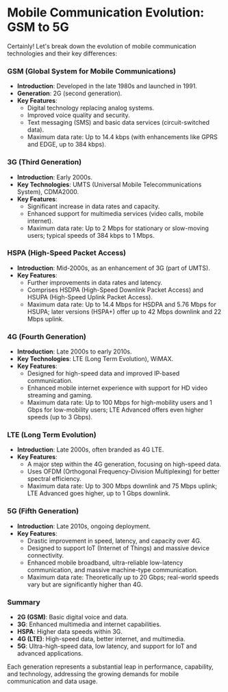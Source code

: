# Mobile Communication Evolution: GSM to 5G

Certainly! Let's break down the evolution of mobile communication technologies and their key differences:

### GSM (Global System for Mobile Communications)
- **Introduction**: Developed in the late 1980s and launched in 1991.
- **Generation**: 2G (second generation).
- **Key Features**:
  - Digital technology replacing analog systems.
  - Improved voice quality and security.
  - Text messaging (SMS) and basic data services (circuit-switched data).
  - Maximum data rate: Up to 14.4 kbps (with enhancements like GPRS and EDGE, up to 384 kbps).

### 3G (Third Generation)
- **Introduction**: Early 2000s.
- **Key Technologies**: UMTS (Universal Mobile Telecommunications System), CDMA2000.
- **Key Features**:
  - Significant increase in data rates and capacity.
  - Enhanced support for multimedia services (video calls, mobile internet).
  - Maximum data rate: Up to 2 Mbps for stationary or slow-moving users; typical speeds of 384 kbps to 1 Mbps.

### HSPA (High-Speed Packet Access)
- **Introduction**: Mid-2000s, as an enhancement of 3G (part of UMTS).
- **Key Features**:
  - Further improvements in data rates and latency.
  - Comprises HSDPA (High-Speed Downlink Packet Access) and HSUPA (High-Speed Uplink Packet Access).
  - Maximum data rate: Up to 14.4 Mbps for HSDPA and 5.76 Mbps for HSUPA; later versions (HSPA+) offer up to 42 Mbps downlink and 22 Mbps uplink.

### 4G (Fourth Generation)
- **Introduction**: Late 2000s to early 2010s.
- **Key Technologies**: LTE (Long Term Evolution), WiMAX.
- **Key Features**:
  - Designed for high-speed data and improved IP-based communication.
  - Enhanced mobile internet experience with support for HD video streaming and gaming.
  - Maximum data rate: Up to 100 Mbps for high-mobility users and 1 Gbps for low-mobility users; LTE Advanced offers even higher speeds (up to 3 Gbps).

### LTE (Long Term Evolution)
- **Introduction**: Late 2000s, often branded as 4G LTE.
- **Key Features**:
  - A major step within the 4G generation, focusing on high-speed data.
  - Uses OFDM (Orthogonal Frequency-Division Multiplexing) for better spectral efficiency.
  - Maximum data rate: Up to 300 Mbps downlink and 75 Mbps uplink; LTE Advanced goes higher, up to 1 Gbps downlink.

### 5G (Fifth Generation)
- **Introduction**: Late 2010s, ongoing deployment.
- **Key Features**:
  - Drastic improvement in speed, latency, and capacity over 4G.
  - Designed to support IoT (Internet of Things) and massive device connectivity.
  - Enhanced mobile broadband, ultra-reliable low-latency communication, and massive machine-type communication.
  - Maximum data rate: Theoretically up to 20 Gbps; real-world speeds vary but are significantly higher than 4G.

### Summary
- **2G (GSM)**: Basic digital voice and data.
- **3G**: Enhanced multimedia and internet capabilities.
- **HSPA**: Higher data speeds within 3G.
- **4G (LTE)**: High-speed data, better internet, and multimedia.
- **5G**: Ultra-high-speed data, low latency, and support for IoT and advanced applications.

Each generation represents a substantial leap in performance, capability, and technology, addressing the growing demands for mobile communication and data usage.